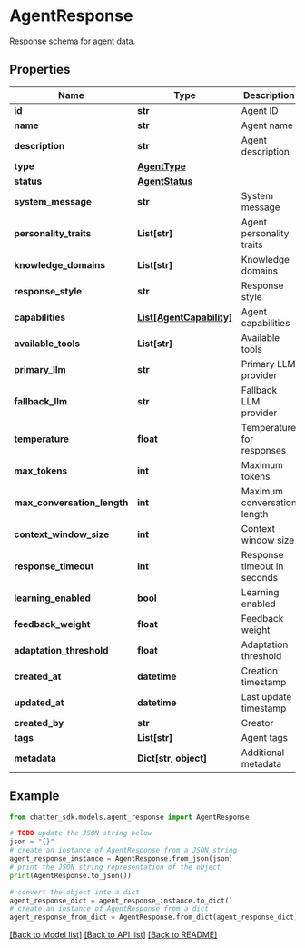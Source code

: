 # AgentResponse

Response schema for agent data.

## Properties

Name | Type | Description | Notes
------------ | ------------- | ------------- | -------------
**id** | **str** | Agent ID | 
**name** | **str** | Agent name | 
**description** | **str** | Agent description | 
**type** | [**AgentType**](AgentType.md) |  | 
**status** | [**AgentStatus**](AgentStatus.md) |  | 
**system_message** | **str** | System message | 
**personality_traits** | **List[str]** | Agent personality traits | 
**knowledge_domains** | **List[str]** | Knowledge domains | 
**response_style** | **str** | Response style | 
**capabilities** | [**List[AgentCapability]**](AgentCapability.md) | Agent capabilities | 
**available_tools** | **List[str]** | Available tools | 
**primary_llm** | **str** | Primary LLM provider | 
**fallback_llm** | **str** | Fallback LLM provider | 
**temperature** | **float** | Temperature for responses | 
**max_tokens** | **int** | Maximum tokens | 
**max_conversation_length** | **int** | Maximum conversation length | 
**context_window_size** | **int** | Context window size | 
**response_timeout** | **int** | Response timeout in seconds | 
**learning_enabled** | **bool** | Learning enabled | 
**feedback_weight** | **float** | Feedback weight | 
**adaptation_threshold** | **float** | Adaptation threshold | 
**created_at** | **datetime** | Creation timestamp | 
**updated_at** | **datetime** | Last update timestamp | 
**created_by** | **str** | Creator | 
**tags** | **List[str]** | Agent tags | 
**metadata** | **Dict[str, object]** | Additional metadata | 

## Example

```python
from chatter_sdk.models.agent_response import AgentResponse

# TODO update the JSON string below
json = "{}"
# create an instance of AgentResponse from a JSON string
agent_response_instance = AgentResponse.from_json(json)
# print the JSON string representation of the object
print(AgentResponse.to_json())

# convert the object into a dict
agent_response_dict = agent_response_instance.to_dict()
# create an instance of AgentResponse from a dict
agent_response_from_dict = AgentResponse.from_dict(agent_response_dict)
```
[[Back to Model list]](../README.md#documentation-for-models) [[Back to API list]](../README.md#documentation-for-api-endpoints) [[Back to README]](../README.md)


